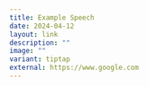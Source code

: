 ```yaml
---
title: Example Speech
date: 2024-04-12
layout: link
description: ""
image: ""
variant: tiptap
external: https://www.google.com
---
```

